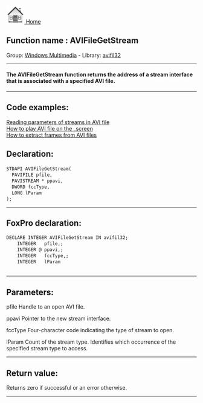[<img src="../../images/home.png"> Home ](https://github.com/VFPX/Win32API)  

## Function name : AVIFileGetStream
Group: [Windows Multimedia](../../functions_group.md#Windows_Multimedia)  -  Library: [avifil32](../../Libraries.md#avifil32)  
***  


#### The AVIFileGetStream function returns the address of a stream interface that is associated with a specified AVI file.
***  


## Code examples:
[Reading parameters of streams in AVI file](../../samples/sample_429.md)  
[How to play AVI file on the _screen](../../samples/sample_430.md)  
[How to extract frames from AVI files](../../samples/sample_484.md)  

## Declaration:
```foxpro  
STDAPI AVIFileGetStream(
  PAVIFILE pfile,
  PAVISTREAM * ppavi,
  DWORD fccType,
  LONG lParam
);  
```  
***  


## FoxPro declaration:
```foxpro  
DECLARE INTEGER AVIFileGetStream IN avifil32;
	INTEGER   pfile,;
	INTEGER @ ppavi,;
	INTEGER   fccType,;
	INTEGER   lParam
  
```  
***  


## Parameters:
pfile
Handle to an open AVI file.

ppavi
Pointer to the new stream interface.

fccType
Four-character code indicating the type of stream to open.

lParam
Count of the stream type. Identifies which occurrence of the specified stream type to access. 
  
***  


## Return value:
Returns zero if successful or an error otherwise.  
***  


